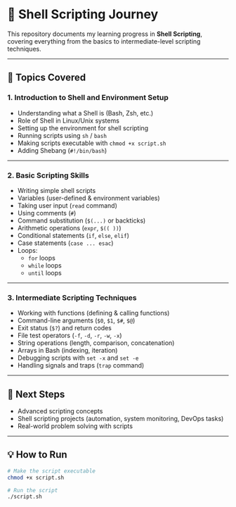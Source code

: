 # 🐚 Shell Scripting Journey  

This repository documents my learning progress in **Shell Scripting**, covering everything from the basics to intermediate-level scripting techniques.  

---

## 📌 Topics Covered  

### 1. Introduction to Shell and Environment Setup  
- Understanding what a Shell is (Bash, Zsh, etc.)  
- Role of Shell in Linux/Unix systems  
- Setting up the environment for shell scripting  
- Running scripts using `sh` / `bash`  
- Making scripts executable with `chmod +x script.sh`  
- Adding Shebang (`#!/bin/bash`)  

---

### 2. Basic Scripting Skills  
- Writing simple shell scripts  
- Variables (user-defined & environment variables)  
- Taking user input (`read` command)  
- Using comments (`#`)  
- Command substitution (`$(...)` or backticks)  
- Arithmetic operations (`expr`, `$(( ))`)  
- Conditional statements (`if`, `else`, `elif`)  
- Case statements (`case ... esac`)  
- Loops:  
  - `for` loops  
  - `while` loops  
  - `until` loops  

---

### 3. Intermediate Scripting Techniques  
- Working with functions (defining & calling functions)  
- Command-line arguments (`$0`, `$1`, `$#`, `$@`)  
- Exit status (`$?`) and return codes  
- File test operators (`-f`, `-d`, `-r`, `-w`, `-x`)  
- String operations (length, comparison, concatenation)  
- Arrays in Bash (indexing, iteration)  
- Debugging scripts with `set -x` and `set -e`  
- Handling signals and traps (`trap` command)  

---

## 🚀 Next Steps  
- Advanced scripting concepts  
- Shell scripting projects (automation, system monitoring, DevOps tasks)  
- Real-world problem solving with scripts  

---

## 💡 How to Run  
```bash
# Make the script executable
chmod +x script.sh

# Run the script
./script.sh

